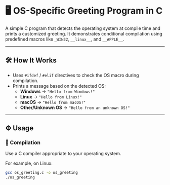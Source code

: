 # 🖥️ OS-Specific Greeting Program in C

A simple C program that detects the operating system at compile time and prints a customized greeting. It demonstrates conditional compilation using predefined macros like `_WIN32`, `__linux__`, and `__APPLE__`.

---

## 🛠️ How It Works

- Uses `#ifdef` / `#elif` directives to check the OS macro during compilation.
- Prints a message based on the detected OS:
  - **Windows** → `"Hello from Windows!"`
  - **Linux** → `"Hello from Linux!"`
  - **macOS** → `"Hello from macOS!"`
  - **Other/Unknown OS** → `"Hello from an unknown OS!"`

---

## ⚙️ Usage

### 🧱 Compilation

Use a C compiler appropriate to your operating system.

For example, on Linux:

```bash
gcc os_greeting.c -o os_greeting
./os_greeting
